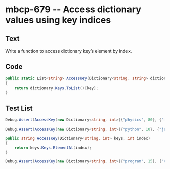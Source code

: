 # mbcp-679 -- Access dictionary values using key indices

## Text

Write a function to access dictionary key’s element by index.

## Code

```csharp
public static List<string> AccessKey(Dictionary<string, string> dictionary, int key) 
{
    return dictionary.Keys.ToList()[key];
}
```

## Test List

```csharp
Debug.Assert(AccessKey(new Dictionary<string, int>{{"physics", 80}, {"math", 90}, {"chemistry", 86}}, 0) == "physics");
```

```csharp
Debug.Assert(AccessKey(new Dictionary<string, int>{{"python", 10}, {"java", 20}, {"C++", 30}}, 2) == "C++");

public string AccessKey(Dictionary<string, int> keys, int index)
{
    return keys.Keys.ElementAt(index);
}
```

```csharp
Debug.Assert(AccessKey(new Dictionary<string, int>{{"program", 15}, {"computer", 45}}, 1) == "computer");
```
